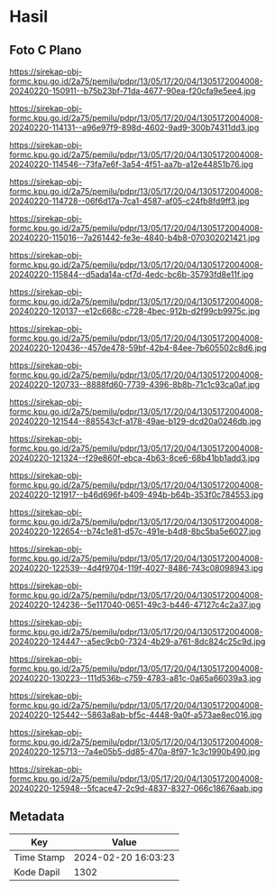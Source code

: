 # Hasil

## Foto C Plano

https://sirekap-obj-formc.kpu.go.id/2a75/pemilu/pdpr/13/05/17/20/04/1305172004008-20240220-150911--b75b23bf-71da-4677-90ea-f20cfa9e5ee4.jpg

https://sirekap-obj-formc.kpu.go.id/2a75/pemilu/pdpr/13/05/17/20/04/1305172004008-20240220-114131--a96e97f9-898d-4602-9ad9-300b74311dd3.jpg

https://sirekap-obj-formc.kpu.go.id/2a75/pemilu/pdpr/13/05/17/20/04/1305172004008-20240220-114546--73fa7e6f-3a54-4f51-aa7b-a12e44851b76.jpg

https://sirekap-obj-formc.kpu.go.id/2a75/pemilu/pdpr/13/05/17/20/04/1305172004008-20240220-114728--06f6d17a-7ca1-4587-af05-c24fb8fd9ff3.jpg

https://sirekap-obj-formc.kpu.go.id/2a75/pemilu/pdpr/13/05/17/20/04/1305172004008-20240220-115016--7a261442-fe3e-4840-b4b8-070302021421.jpg

https://sirekap-obj-formc.kpu.go.id/2a75/pemilu/pdpr/13/05/17/20/04/1305172004008-20240220-115844--d5ada14a-cf7d-4edc-bc6b-35793fd8e11f.jpg

https://sirekap-obj-formc.kpu.go.id/2a75/pemilu/pdpr/13/05/17/20/04/1305172004008-20240220-120137--e12c668c-c728-4bec-912b-d2f99cb9975c.jpg

https://sirekap-obj-formc.kpu.go.id/2a75/pemilu/pdpr/13/05/17/20/04/1305172004008-20240220-120436--457de478-59bf-42b4-84ee-7b605502c8d6.jpg

https://sirekap-obj-formc.kpu.go.id/2a75/pemilu/pdpr/13/05/17/20/04/1305172004008-20240220-120733--8888fd60-7739-4396-8b8b-71c1c93ca0af.jpg

https://sirekap-obj-formc.kpu.go.id/2a75/pemilu/pdpr/13/05/17/20/04/1305172004008-20240220-121544--885543cf-a178-49ae-b129-dcd20a0246db.jpg

https://sirekap-obj-formc.kpu.go.id/2a75/pemilu/pdpr/13/05/17/20/04/1305172004008-20240220-121324--f29e860f-ebca-4b63-8ce6-68b41bb1add3.jpg

https://sirekap-obj-formc.kpu.go.id/2a75/pemilu/pdpr/13/05/17/20/04/1305172004008-20240220-121917--b46d696f-b409-494b-b64b-353f0c784553.jpg

https://sirekap-obj-formc.kpu.go.id/2a75/pemilu/pdpr/13/05/17/20/04/1305172004008-20240220-122654--b74c1e81-d57c-491e-b4d8-8bc5ba5e6027.jpg

https://sirekap-obj-formc.kpu.go.id/2a75/pemilu/pdpr/13/05/17/20/04/1305172004008-20240220-122539--4d4f9704-119f-4027-8486-743c08098943.jpg

https://sirekap-obj-formc.kpu.go.id/2a75/pemilu/pdpr/13/05/17/20/04/1305172004008-20240220-124236--5e117040-0651-49c3-b446-47127c4c2a37.jpg

https://sirekap-obj-formc.kpu.go.id/2a75/pemilu/pdpr/13/05/17/20/04/1305172004008-20240220-124447--a5ec9cb0-7324-4b29-a761-8dc824c25c9d.jpg

https://sirekap-obj-formc.kpu.go.id/2a75/pemilu/pdpr/13/05/17/20/04/1305172004008-20240220-130223--111d536b-c759-4783-a81c-0a65a66039a3.jpg

https://sirekap-obj-formc.kpu.go.id/2a75/pemilu/pdpr/13/05/17/20/04/1305172004008-20240220-125442--5863a8ab-bf5c-4448-9a0f-a573ae8ec016.jpg

https://sirekap-obj-formc.kpu.go.id/2a75/pemilu/pdpr/13/05/17/20/04/1305172004008-20240220-125713--7a4e05b5-dd85-470a-8f97-1c3c1990b490.jpg

https://sirekap-obj-formc.kpu.go.id/2a75/pemilu/pdpr/13/05/17/20/04/1305172004008-20240220-125948--5fcace47-2c9d-4837-8327-066c18676aab.jpg


## Metadata

| Key        | Value               |
| ---------- | ------------------- |
| Time Stamp | 2024-02-20 16:03:23 |
| Kode Dapil | 1302                |




